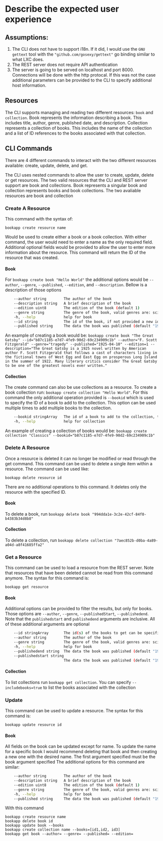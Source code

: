 # Describe the expected user experience

<!-- This should include all CLI commands and their options, think of this as writing the help or
manual page of your software ahead of time, including documented examples of user
interactions. -->

## Assumptions: 
1. The CLI does not have to support i18n. If it did, I would use the `GNU gettext` tool with the `"github.com/gosexy/gettext"` go binding similar to what LXC does.
1. The REST server does not require API authentication
1. The server is going to be served on localhost and port 8000. Connections will be done with the http protocal. If this was not the case additional parameters can be provided to the CLI to specify additional host information.

## Resources

The CLI supports managing and reading two different resources: `book` and `collection`. Book represents the information describing a book. This includes title, author, genre, published date, and description. Collection represents a collection of books. This includes the name of the collection and a list of ID references to the books associated with that collection. 

## CLI Commands

There are 4 different commands to interact with the two different resources available: create, update, delete, and get. 

The CLI uses nested commands to allow the user to create, update, delete or get resources. The two valid resources that the CLI and REST server support are book and collections. Book represents a singular book and collection represents books and book collections. The two avaliable resources are book and collection 

### Create A Resource

This command with the syntax of: 

`bookapp create resource name`

Would be used to create either a book or a book collection. With either command, the user would need to enter a name as the only required field. Additional optional fields would be provided to allow the user to enter more information about the resource. This command will return the ID of the resource that was created.

#### Book

For `bookapp create book "Hello World"` the additional options would be `--author`, `--genre`, `--published`, `--edition`, and `--description`. Bellow is a description of those options

``` bash
    --author string        The author of the book
    --description string   A brief description of the book
    --edition uint8        The edition of the book (default 1)
    --genre string         The genre of the book, valid genres are: science, history, philosophy, art, cooking, fantasy, tragedy
    -h, --help             help for book
    --id string            The id of the book, if not provided a new id will be generated
    --published string     The data the book was published (default "1970-01-01")
```

An example of creating a book would be: `bookapp create book "The Great Gatsby" --id="b87c1185-e7d7-4fe9-90d2-69c234909c1b" --author="F. Scott Fitzgerald" --genre="tragedy" --published="1925-04-10" --edition=1 --description="The Great Gatsby is a 1925 novel written by American author F. Scott Fitzgerald that follows a cast of characters living in the fictional towns of West Egg and East Egg on prosperous Long Island in the summer of 1922. Many literary critics consider The Great Gatsby to be one of the greatest novels ever written."`

#### Collection

The create command can also be use collections as a resource. To create a book collection run: `bookapp create collection "Hello World"`. For this command the only additional operation provided is `--bookid` which is used to specify the ID of a book to add to the collection. This option can be used multiple times to add multiple books to the collection. 

``` bash
    --bookid stringArray   The id of a book to add to the collection, this can be specified multiple times
    -h, --help             help for collection
```

An example of creating a collection of books would be: `bookapp create collection "Classics" --bookid="b87c1185-e7d7-4fe9-90d2-69c234909c1b"`

### Delete A Resource

Once a resource is deleted it can no longer be modified or read through the get command. This command can be used to delete a single item within a resource. The command can be used like:

`bookapp delete resource id`

There are no additional operations to this command. It deletes only the resource with the specified ID. 

#### Book

To delete a book, run `bookapp delete book "994dda1e-3c2e-42cf-84f0-b4383b34d8b8"`

#### Collection

To delete a collection, run `bookapp delete collection "7aec852b-d0ba-4a89-a04d-a8f41685ffa2"`

### Get a Resource

This command can be used to load a resource from the REST server. Note that resources that have been deleted cannot be read from this command anymore. The syntax for this command is:

`bookapp get resource`

#### Book

Additional options can be provided to filter the results, but only for books. Those options are `--author`, `--genre`, `--publishedStart`, `--publishedend`. Note that the `publishedstart` and `publishedend` arguments are inclusive. All of these additional arguments are optional 

``` bash
    --id stringArray       The id(s) of the books to get can be specified multiple times
    --author string        The author of the book
    --genre string         The genre of the book, valid genres are: science, history, philosophy, art, cooking, fantasy, tragedy
    -h, --help             help for book
    --publishedend string  The data the book was published (default "1970-01-01")
    --publishedstart string
                           The data the book was published (default "1970-01-01")
```

#### Collection

To list collections run `bookapp get collection`. You can specify `--includebooks=true` to list the books associated with the collection

### Update

This command can be used to update a resource. The syntax for this command is:

`bookapp update resource id`

#### Book

All fields on the book can be updated except for name. To update the name for a specific book I would recommend deleting that book and then creating a new one with the desired name. The first argument specified must be the book argument specified  The additional options for this command are similar: 

``` bash
    --author string        The author of the book
    --description string   A brief description of the book
    --edition uint8        The edition of the book (default 1)
    --genre string         The genre of the book, valid genres are: science, history, philosophy, art, cooking, fantasy, tragedy
    -h, --help             help for book
    --published string     The data the book was published (default "1970-01-01")
```

With this command 

```
bookapp create resource name 
bookapp delete book id
bookapp update book --books 
bookapp create collection name --books=[id1,id2, id3]
bookapp get book --author= --genre= --published= --edition=
```